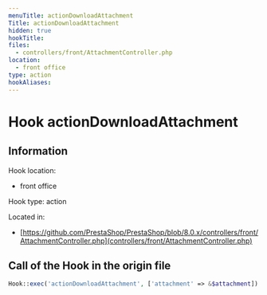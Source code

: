 ```yaml
---
menuTitle: actionDownloadAttachment
Title: actionDownloadAttachment
hidden: true
hookTitle: 
files:
  - controllers/front/AttachmentController.php
location:
  - front office
type: action
hookAliases:
---
```


# Hook actionDownloadAttachment

## Information

Hook location:
  - front office

Hook type: action

Located in: 
  - [https://github.com/PrestaShop/PrestaShop/blob/8.0.x/controllers/front/AttachmentController.php](controllers/front/AttachmentController.php)

## Call of the Hook in the origin file

```php
Hook::exec('actionDownloadAttachment', ['attachment' => &$attachment])
```